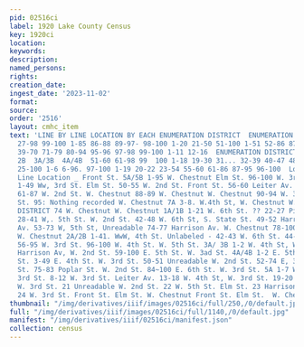 ```yaml
---
pid: 02516ci
label: 1920 Lake County Census
key: 1920ci
location: 
keywords: 
description: 
named_persons: 
rights: 
creation_date: 
ingest_date: '2023-11-02'
format: 
source: 
order: '2516'
layout: cmhc_item
text: 'LINE BY LINE LOCATION BY EACH ENUMERATION DISTRICT  ENUMERATION DISTRICT 72  Sheet  1A/1B  2A/2B  3A/3B  4A/4B  5A/5B  6A  Lines  1-26
  27-98 99-100 1-85 86-88 89-97- 98-100 1-20 21-50 51-100 1-51 52-86 87-100 1-30 31-38
  39-70 71-79 80-94 95-96 97-98 99-100 1-11 12-16  ENUMERATION DISTRICT 73  1A/1B  2A/
  2B  3A/3B  4A/4B  51-60 61-98 99  100 1-18 19-30 31... 32-39 40-47 48-50 1-20 21-24
  25-100 1-6 6-96. 97-100 1-19 20-22 23-54 55-60 61-86 87-95 96-100  Location . Sheet
  Line Location _ Front St. 5A/5B 1-95 W. Chestnut Elm St. 96-100 W. 3rd St. ?? 6A/6B
  1-49 Ww, 3rd St. Elm St. 50-55 W. 2nd St. Front St. 56-60 Leiter Av. Harrison Av.
  61-87 W. 2nd St. W. Chestnut 88-89 W. Chestnut W. Chestnut 90-94 W. 3rd St. Elm
  St. 95: Nothing recorded W. Chestnut 7A 3-8. W.4th St, W. Chestnut W. 3rd St. ENUMERATION
  DISTRICT 74 W. Chestnut W. Chestnut 1A/1B 1-21 W. 6th St. ?? 22-27 Pine St. W. Chestnut
  28-41 W,. 5th St. W. 2nd St. 42-48 W. 6th St, S. State St. 49-52 Harrison Av, Harrison
  Av. 53-73 W, 5th St, Unreadable 74-77 Harrison Av. W. Chestnut 78-100 W. 4th St.
  W. Chestnut 2A/2B 1-41. WwW, 4th St. Unlabeled - 42-43 W. 6th St. 44-55 W. 5th St.
  56-95 W. 3rd St. 96-100 W. 4th St. W. 5th St. 3A/ 3B 1-2 W. 4th St, W. 4th St. 3-58
  Harrison Av, W. 2nd St. 59-100 E. 5th St. W. 3ad St. 4A/4B 1-2 E. 5th St. W. 4th
  St. 3-49 E. 4th St. W. 3rd St. 50-51 Unreadable W. 2nd St. 52-74 E, 3rd St. W. 3rd
  St. 75-83 Poplar St. W. 2nd St. 84~100 E. 6th St. W. 3rd St. 5A 1-7 W, 6th St, W.
  3rd St. 8-12 W. 3rd St. Leiter Av. 13-18 W. 4th St, W. 3rd St. 19-20 St. Louis Alley
  W. 3rd St. 21 Unreadable W. 2nd St. 22 W. 5th St. Elm St. 23 Harrison Av, Elm St.
  24 W. 3rd St. Front St. Elm St. W. Chestnut Front St. Elm St.  W. Chestnut '
thumbnail: "/img/derivatives/iiif/images/02516ci/full/250,/0/default.jpg"
full: "/img/derivatives/iiif/images/02516ci/full/1140,/0/default.jpg"
manifest: "/img/derivatives/iiif/02516ci/manifest.json"
collection: census
---
```

